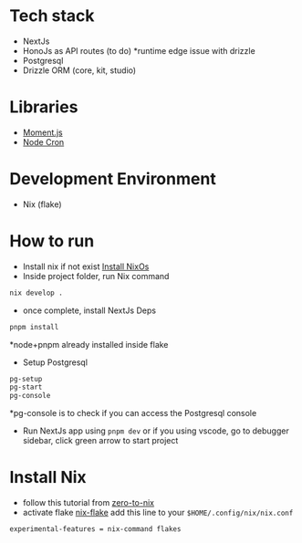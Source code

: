 # Tech stack

- NextJs
- HonoJs as API routes (to do) \*runtime edge issue with drizzle
- Postgresql
- Drizzle ORM (core, kit, studio)

# Libraries

- [Moment.js](https://momentjs.com/docs/)
- [Node Cron](https://github.com/kelektiv/node-cron)

# Development Environment

- Nix (flake)

# How to run

- Install nix if not exist [Install NixOs](#install-nix)
- Inside project folder, run Nix command

```bash
nix develop .
```

- once complete, install NextJs Deps

```bash
pnpm install
```

\*node+pnpm already installed inside flake

- Setup Postgresql

```bash
pg-setup
pg-start
pg-console
```

\*pg-console is to check if you can access the Postgresql console

- Run NextJs app using `pnpm dev` or if you using vscode, go to debugger sidebar, click green arrow to start project

# Install Nix

- follow this tutorial from [zero-to-nix](https://zero-to-nix.com/start/install)
- activate flake [nix-flake](https://nixos.wiki/wiki/Flakes)
  add this line to your `$HOME/.config/nix/nix.conf`

```
experimental-features = nix-command flakes
```
